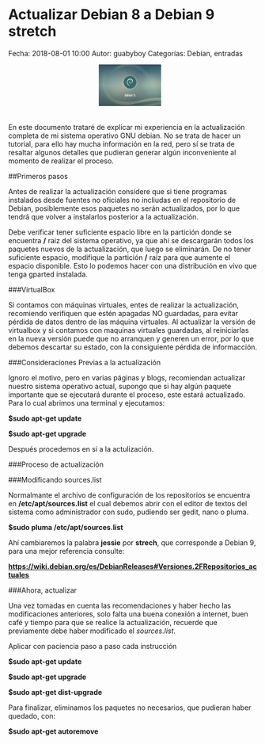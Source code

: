 Actualizar Debian 8 a Debian 9 stretch
===========
Fecha: 2018-08-01 10:00
Autor: guabyboy
Categorías: Debian, entradas

<center>
<img class="img-responsive" style="width:25%;height:auto;margin-right:12px;" src="2018-08-02-ActualizarDebian/Debian9.jpeg" alt="Debian 9" width="65" height="50">

</center>
<br />


En este documento trataré de explicar mi experiencia en la actualización completa de mi sistema operativo GNU debian. No se trata de hacer un tutorial, para ello hay mucha información en la red, pero sí se trata de resaltar algunos detalles que  pudieran generar algún inconveniente al momento de realizar el proceso.

<!-- break --> 



##Primeros pasos


Antes de realizar la actualización considere que si tiene programas instalados desde fuentes no oficiales no incliudas en el repositorio de Debian, posiblemente esos paquetes no serán actualizados, por lo que tendrá que volver a instalarlos posterior a la actualización. 

Debe verificar tener suficiente espacio libre en la partición donde se encuentra **/** raíz del sistema operativo, ya que ahí se descargarán todos los paquetes nuevos de la actualización, que luego se eliminarán. De no tener suficiente espacio, modifique la partición **/** raíz para que aumente el espacio disponible. Esto lo podemos hacer con una distribución en vivo que tenga gparted instalada. 


###VirtualBox

Si contamos con máquinas  virtuales, entes de realizar la actualización, recomiendo verifiquen que estén apagadas NO guardadas, para evitar pérdida de datos dentro de las máquina virtuales. Al actualizar la versión de virtualbox y si contamos con maquinas virtuales guardadas, al reiniciarlas en la nueva versión puede que no arranquen y generen un error, por lo que debemos descartar su estado, con la consiguiente pérdida de informacción.


###Consideraciones Previas a la actualización



Ignoro el motivo, pero en varias páginas y blogs, recomiendan actualizar nuestro sistema operativo actual, supongo que si hay algún paquete importante que se ejecutará durante el proceso, este estará actualizado. Para lo cual abrimos una terminal y ejecutamos:

__$sudo apt-get update__

__$sudo apt-get upgrade__

Después procedemos en si a la actulización.




###Proceso de actualización



###Modificando sources.list

Normalmante el archivo de configuración de los repositorios se encuentra en **/etc/apt/sources.list** el cual debemos abrir con el editor de textos del sistema como administrador con sudo, pudiendo ser gedit, nano o pluma.

__$sudo pluma /etc/apt/sources.list__

Ahí cambiaremos la palabra **jessie** por **strech**, que corresponde a Debian 9, para una mejor referencia consulte:

__https://wiki.debian.org/es/DebianReleases#Versiones.2FRepositorios_actuales__


###Ahora, actualizar

Una vez tomadas en cuenta las recomendaciones y haber hecho las modificaciones anteriores, solo falta una buena conexión a internet, buen café y tiempo para que se realice la actualización, recuerde que previamente debe haber modificado el *sources.list*.

Aplicar con paciencia paso a paso cada instrucción 

__$sudo apt-get update__

__$sudo apt-get upgrade__

__$sudo apt-get dist-upgrade__

Para finalizar, eliminamos los paquetes no necesarios, que pudieran haber quedado, con:

__$sudo apt-get autoremove__










